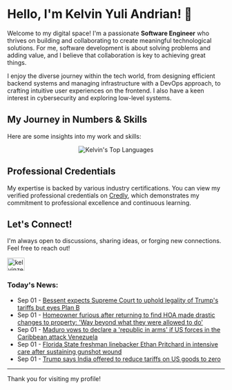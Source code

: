 # Hello, I'm Kelvin Yuli Andrian! 👋

Welcome to my digital space! I'm a passionate **Software Engineer** who thrives on building and collaborating to create meaningful technological solutions. For me, software development is about solving problems and adding value, and I believe that collaboration is key to achieving great things.

I enjoy the diverse journey within the tech world, from designing efficient backend systems and managing infrastructure with a DevOps approach, to crafting intuitive user experiences on the frontend. I also have a keen interest in cybersecurity and exploring low-level systems.

## My Journey in Numbers & Skills

Here are some insights into my work and skills:

<p align="center">
  <img src="https://github-readme-stats.vercel.app/api/top-langs/?username=kelvinzer0&layout=compact&theme=radical" alt="Kelvin's Top Languages" />
</p>

## Professional Credentials

My expertise is backed by various industry certifications. You can view my verified professional credentials on [Credly](https://www.credly.com/users/kelvin-yuli-andrian/badges), which demonstrates my commitment to professional excellence and continuous learning.

## Let's Connect!

I'm always open to discussions, sharing ideas, or forging new connections. Feel free to reach out!

<p align="left">
    <a href="https://linkedin.com/in/kelvinzero" target="blank"><img align="center" src="https://cdn.jsdelivr.net/npm/simple-icons@3.0.1/icons/linkedin.svg" alt="kelvinzero" height="30" width="40" /></a>
</p>

### Today's News:

<!-- feed start -->
- Sep 01 - [Bessent expects Supreme Court to uphold legality of Trump's tariffs but eyes Plan B](https://www.yahoo.com/news/articles/bessent-expects-supreme-court-uphold-201553196.html)
- Sep 01 - [Homeowner furious after returning to find HOA made drastic changes to property: 'Way beyond what they were allowed to do'](https://www.yahoo.com/news/articles/homeowner-furious-returning-hoa-made-194500703.html)
- Sep 01 - [Maduro vows to declare a 'republic in arms' if US forces in the Caribbean attack Venezuela](https://www.yahoo.com/news/articles/maduro-vows-declare-republic-arms-185438337.html)
- Sep 01 - [Florida State freshman linebacker Ethan Pritchard in intensive care after sustaining gunshot wound](https://sports.yahoo.com/college-football/breaking-news/article/florida-state-freshman-linebacker-ethan-pritchard-in-intensive-care-after-sustaining-gunshot-wound-141702047.html)
- Sep 01 - [Trump says India offered to reduce tariffs on US goods to zero](https://finance.yahoo.com/news/trump-says-india-offered-reduce-134807964.html)
<!-- feed end -->

---

Thank you for visiting my profile!
